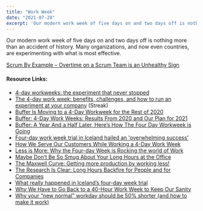 ```yaml
---
title: "Work Week"
date: "2021-07-28"
excerpt: 'Our modern work week of five days on and two days off is nothing more than an accident of'
---
```


Our modern work week of five days on and two days off is nothing more than an accident of history. Many organizations, and now even countries, are experimenting with what is most effective.

[Scrum By Example – Overtime on a Scrum Team is an Unhealthy Sign](/blog/scrummaster-tales-overtime-on-a-scrum-team-is-an-unhealthy-sign)

#### Resource Links:

- [4-day workweeks: the experiment that never stopped](https://wildbit.com/blog/2020/12/16/4-day-workweeks-the-experiment-that-never-stopped)
- [The 4-day work week: benefits, challenges, and how to run an experiment at your company](https://www.streak.com/post/the-4-day-work-week-benefits-challenges-and-how-to-run-an-experiment-at-your-company) (Streak)
- [Buffer Is Moving to a 4-Day Workweek for the Rest of 2020](https://buffer.com/resources/4-day-workweek-2020/)
- [Buffer: 4-Day Work Weeks: Results From 2020 and Our Plan for 2021](https://buffer.com/resources/4-day-workweek-2021/)
- [Buffer: A Year And a Half Later, Here’s How The Four Day Workweek is Going](https://buffer.com/resources/four-day-workweek-at-buffer/)
- [Four-day work week trial in Iceland hailed an 'overwhelming success'](https://www.lbc.co.uk/news/four-day-work-week-trial-in-iceland-hailed-an-overwhelming-success/)
- [How We Serve Our Customers While Working a 4-Day Work Week](https://buffer.com/resources/customer-advocacy-4-day-workweek/)
- [Less is More: Why the Four-day Week is Rocking the world of Work](https://www.zdnet.com/in-depth/home-and-office/less-is-more-why-the-four-day-week-rocking-the-world-of-work/)
- [Maybe Don’t Be So Smug About Your Long Hours at the Office](https://nymag.com/scienceofus/2015/10/dont-be-smug-about-your-long-day-at-the-office.html)
- [The Maxwell Curve: Getting more production by working less!](https://www.scruminc.com/maxwell-curve-getting-more-production/)
- [The Research Is Clear: Long Hours Backfire for People and for Companies](https://hbr.org/2015/08/the-research-is-clear-long-hours-backfire-for-people-and-for-companies)
- [What really happened in Iceland’s four-day week trial](https://www.wired.co.uk/article/iceland-four-day-work-week)
- [Why We Have to Go Back to a 40-Hour Work Week to Keep Our Sanity](https://www.alternet.org/2018/04/why-we-have-go-back-40-hour-work-week-keep-our-sanity/)
- [Why your “new normal” workday should be 50% shorter (and how to make it work)](https://blog.rescuetime.com/new-normal-workday/)
